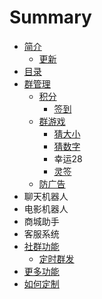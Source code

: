 # Summary

* [简介](README.md)
  * [更新](README.md#update)
* [目录](SUMMARY.md)
* [群管理](qun-guan-li.md)
  * [积分](ji-fen.md)
    * [签到](ji-fen.md#signup)
  * [群游戏](qun-guan-li/qun-you-xi.md)
    * [猜大小](qun-guan-li/qun-you-xi/cai-da-xiao.md)
    * [猜数字](qun-guan-li/qun-you-xi/cai-da-xiao/cai-shu-zi.md)
    * 幸运28
    * [灵签](qun-guan-li/qun-you-xi.md#lingqian)
  * [防广告](/qun-guan-li.md#adplus)
* 聊天机器人
* 电影机器人
* 商城助手
* 客服系统
* [社群功能](she-qun-gong-neng.md)
  * [定时群发](she-qun-gong-neng/ding-shi-qun-fa.md)
* [更多功能](geng-duo-gong-neng.md)
* [如何定制](ru-he-ding-zhi.md)

